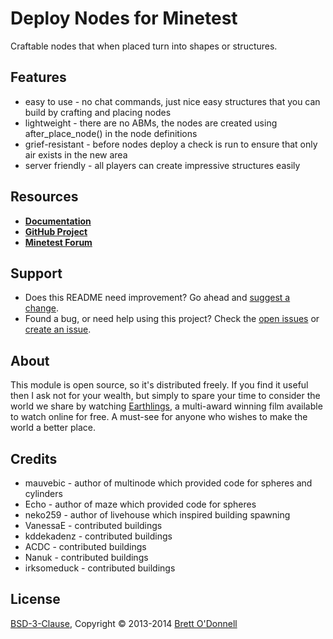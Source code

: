 # Deploy Nodes for Minetest

Craftable nodes that when placed turn into shapes or structures.


## Features

- easy to use - no chat commands, just nice easy structures that you can build by crafting and placing nodes
- lightweight - there are no ABMs, the nodes are created using after_place_node() in the node definitions
- grief-resistant - before nodes deploy a check is run to ensure that only air exists in the new area
- server friendly - all players can create impressive structures easily


## Resources

- **[Documentation](http://cornernote.github.io/minetest-deploy_nodes)**
- **[GitHub Project](https://github.com/cornernote/minetest-deploy_nodes)**
- **[Minetest Forum](https://forum.minetest.net/viewtopic.php?id=3192)**


## Support

- Does this README need improvement?  Go ahead and [suggest a change](https://github.com/cornernote/minetest-deploy_nodes/edit/master/README.md).
- Found a bug, or need help using this project?  Check the [open issues](https://github.com/cornernote/minetest-deploy_nodes/issues) or [create an issue](https://github.com/cornernote/minetest-deploy_nodes/issues/new).


## About

This module is open source, so it's distributed freely. If you find it useful then I ask not for your wealth, but simply to spare your time to consider the world we share by watching [Earthlings](http://earthlings.com/), a multi-award winning film available to watch online for free. A must-see for anyone who wishes to make the world a better place.


## Credits

- mauvebic - author of multinode which provided code for spheres and cylinders
- Echo - author of maze which provided code for spheres
- neko259 - author of livehouse which inspired building spawning
- VanessaE - contributed buildings
- kddekadenz - contributed buildings
- ACDC - contributed buildings
- Nanuk - contributed buildings
- irksomeduck - contributed buildings


## License

[BSD-3-Clause](https://raw.github.com/cornernote/minetest-deploy_nodes/master/LICENSE), Copyright © 2013-2014 [Brett O'Donnell](http://cornernote.github.io/)
